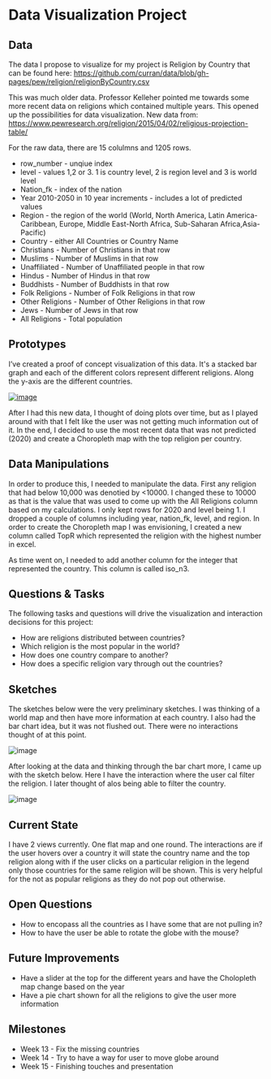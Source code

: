 # Data Visualization Project

## Data

The data I propose to visualize for my project is Religion by Country that can be found here: https://github.com/curran/data/blob/gh-pages/pew/religion/religionByCountry.csv

This was much older data. Professor Kelleher pointed me towards some more recent data on religions which contained multiple years. 
This opened up the possibilities for data visualization. New data from: https://www.pewresearch.org/religion/2015/04/02/religious-projection-table/

For the raw data, there are 15 colulmns and 1205 rows.  

* row_number - unqiue index
* level - values 1,2 or 3. 1 is country level, 2 is region level and 3 is world level
* Nation_fk - index of the nation
* Year 2010-2050 in 10 year increments - includes a lot of predicted values
* Region - the region of the world (World, North America, Latin America-Caribbean, Europe, Middle East-North Africa, Sub-Saharan Africa,Asia-Pacific)
* Country - either All Countries or Country Name
* Christians - Number of Christians in that row
* Muslims - Number of Muslims in that row
* Unaffiliated - Number of Unaffiliated people in that row
* Hindus - Number of Hindus in that row
* Buddhists - Number of Buddhists in that row
* Folk Religions - Number of Folk Religions in that row
* Other Religions - Number of Other Religions in that row
* Jews - Number of Jews in that row
* All Religions - Total population


## Prototypes

I’ve created a proof of concept visualization of this data. It's a stacked bar graph and each of the different colors represent different religions. Along the y-axis are the different countries. 

[![image](https://github.com/fsajedi22/dataviz-project-template-proposal/blob/master/Screen%20Shot%202023-02-16%20at%208.03.06%20PM.png)](https://vizhub.com/fsajedi22/4bcf28e8d9b84747bbb498069508ce0f)

After I had this new data, I thought of doing plots over time, but as I played around with that I felt like the user was not getting much information out of it. In the end, I decided to use the most recent data that was not predicted (2020) and create a Choropleth map with the top religion per country. 
## Data Manipulations
In order to produce this, I needed to manipulate the data. First any religion that had below 10,000 was denotied by <10000. I changed these to 10000 as that is the value that was used to come up with the All Religions column based on my calculations. I only kept rows for 2020 and level being 1. I dropped a couple of columns including year, nation_fk, level, and region. In order to create the Choropleth map I was envisioning, I created a new column called TopR which represented the religion with the highest number in excel. 

As time went on, I needed to add another column for the integer that represented the country. This column is called iso_n3. 
## Questions & Tasks

The following tasks and questions will drive the visualization and interaction decisions for this project:

 * How are religions distributed between countries?
 * Which religion is the most popular in the world?
 * How does one country compare to another?
 * How does a specific religion vary through out the countries?

## Sketches

The sketches below were the very preliminary sketches. I was thinking of a world map and then have more information at each country. I also had the bar chart idea, but it was not flushed out. There were no interactions thought of at this point. 

![image](https://github.com/fsajedi22/dataviz-project-template-proposal/blob/master/Screen%20Shot%202023-02-16%20at%208.14.21%20PM.png)


After looking at the data and thinking through the bar chart more, I came up with the sketch below. Here I have the interaction where the user cal filter the religion. I later thought of alos being able to filter the country. 

![image](https://github.com/fsajedi22/dataviz-project-template-proposal/blob/master/Screen%20Shot%202023-02-16%20at%208.14.48%20PM.png)

## Current State
I have 2 views currently. One flat map and one round. The interactions are if the user hovers over a country it will state the country name and the top religion along with if the user clicks on a particular religion in the legend only those countries for the same religion will be shown. This is very helpful for the not as popular religions as they do not pop out otherwise. 

## Open Questions

* How to encopass all the countries as I have some that are not pulling in?
* How to have the user be able to rotate the globe with the mouse?

## Future Improvements

* Have a slider at the top for the different years and have the Cholopleth map change based on the year
* Have a pie chart shown for all the religions to give the user more information

## Milestones

 * Week 13 - Fix the missing countries
 * Week 14 - Try to have a way for user to move globe around 
 * Week 15 - Finishing touches and presentation 
